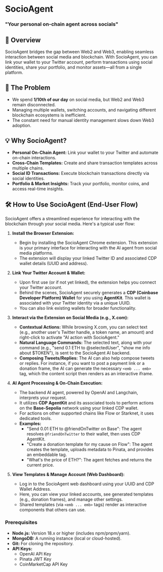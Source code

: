 # SocioAgent

### "Your personal on-chain agent across socials"

## 🚀 Overview

SocioAgent bridges the gap between Web2 and Web3, enabling seamless interaction between social media and blockchain. With SocioAgent, you can link your wallet to your Twitter account, perform transactions using social identities, share your portfolio, and monitor assets—all from a single platform.

## 🛑 The Problem

- We spend **1/10th of our day** on social media, but Web2 and Web3 remain disconnected.
- Managing multiple wallets, switching accounts, and navigating different blockchain ecosystems is inefficient.
- The constant need for manual identity management slows down Web3 adoption.

## 💡 Why SocioAgent?

- **Personal On-Chain Agent:** Link your wallet to your Twitter and automate on-chain interactions.
- **Cross-Chain Templates:** Create and share transaction templates across multiple chains.
- **Social ID Transactions:** Execute blockchain transactions directly via social identities.
- **Portfolio & Market Insights:** Track your portfolio, monitor coins, and access real-time insights.

## 🛠️ How to Use SocioAgent (End-User Flow)

SocioAgent offers a streamlined experience for interacting with the blockchain through your social media. Here's a typical user flow:

1.  **Install the Browser Extension:**
    *   Begin by installing the SocioAgent Chrome extension. This extension is your primary interface for interacting with the AI agent from social media platforms.
    *   The extension will display your linked Twitter ID and associated CDP wallet details (UUID and address).

2.  **Link Your Twitter Account & Wallet:**
    *   Upon first use (or if not yet linked), the extension helps you connect your Twitter account.
    *   Behind the scenes, SocioAgent securely generates a **CDP (Coinbase Developer Platform) Wallet** for you using **AgentKit**. This wallet is associated with your Twitter identity via a unique UUID.
    *   You can also link existing wallets for broader functionality.

3.  **Interact via the Extension on Social Media (e.g., X.com):**
    *   **Contextual Actions:** While browsing X.com, you can select text (e.g., another user's Twitter handle, a token name, an amount) and right-click to activate "AI action with SocioAgent."
    *   **Natural Language Commands:** The selected text, along with your command (e.g., "send 0.1 ETH to @selectedUser", "show me info about $TOKEN"), is sent to the SocioAgent AI backend.
    *   **Composing Tweets/Replies:** The AI can also help compose tweets or replies. For instance, if you want to post a payment link or a donation frame, the AI can generate the necessary `<emb ... emb>` tag, which the content script then renders as an interactive iframe.

4.  **AI Agent Processing & On-Chain Execution:**
    *   The backend AI agent, powered by OpenAI and Langchain, interprets your request.
    *   It utilizes **CDP AgentKit** and its associated tools to perform actions on the **Base-Sepolia** network using your linked CDP wallet.
    *   For actions on other supported chains like Flow or Starknet, it uses dedicated tools.
    *   **Examples:**
        *   "Send 0.01 ETH to @friendOnTwitter on Base": The agent resolves `@friendOnTwitter` to their wallet, then uses CDP AgentKit.
        *   "Create a donation template for my cause on Flow": The agent creates the template, uploads metadata to Pinata, and provides an embeddable tag.
        *   "What's the price of ETH?": The agent fetches and returns the current price.

5.  **View Templates & Manage Account (Web Dashboard):**
    *   Log in to the SocioAgent web dashboard using your UUID and CDP Wallet Address.
    *   Here, you can view your linked accounts, see generated templates (e.g., donation frames), and manage other settings.
    *   Shared templates (via `<emb ... emb>` tags) render as interactive components that others can use.

### Prerequisites

*   **Node.js:** Version 18.x or higher (includes npm/pnpm/yarn).
*   **MongoDB:** A running instance (local or cloud-hosted).
*   **Git:** For cloning the repository.
*   **API Keys:**
    *   OpenAI API Key
    *   Pinata JWT Key
    *   CoinMarketCap API Key

